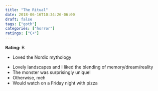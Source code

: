 ```yaml
---
title: "The Ritual"
date: 2018-06-16T10:34:26-06:00
draft: false
tags: ["goth"]
categories: ["horror"]
ratings: ["C+"]
---
```


**Rating:** B

* Loved the Nordic mythology
<!--more-->
* Lovely landscapes and I liked the blending of memory/dream/reality
* The monster was surprisingly unique!
* Otherwise, meh
* Would watch on a Friday night with pizza